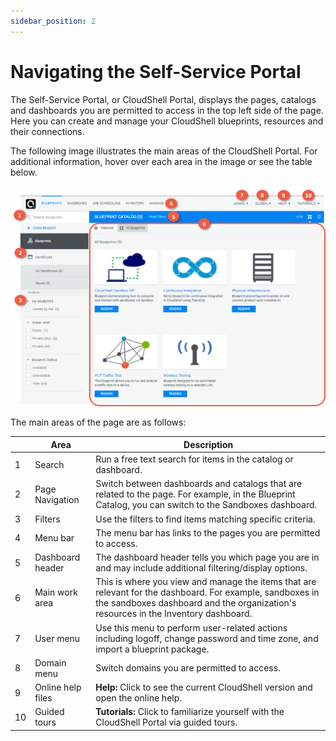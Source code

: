 ```yaml
---
sidebar_position: 2
---
```


# Navigating the Self-Service Portal

The Self-Service Portal, or CloudShell Portal, displays the pages, catalogs and dashboards you are permitted to access in the top left side of the page. Here you can create and manage your CloudShell blueprints, resources and their connections.

The following image illustrates the main areas of the CloudShell Portal. For additional information, hover over each area in the image or see the table below.

![](/Images/CloudShell-Portal/Self_Service_Portal.png)

The main areas of the page are as follows:

|   | Area | Description |
| --- | --- | --- |
| 1 | Search | Run a free text search for items in the catalog or dashboard. |
| 2 | Page Navigation | Switch between dashboards and catalogs that are related to the page. For example, in the Blueprint Catalog, you can switch to the Sandboxes dashboard. |
| 3 | Filters | Use the filters to find items matching specific criteria. |
| 4 | Menu bar | The menu bar has links to the pages you are permitted to access. |
| 5 | Dashboard header | The dashboard header tells you which page you are in and may include additional filtering/display options. |
| 6 | Main work area | This is where you view and manage the items that are relevant for the dashboard. For example, sandboxes in the sandboxes dashboard and the organization's resources in the Inventory dashboard. |
| 7 | User menu | Use this menu to perform user-related actions including logoff, change password and time zone, and import a blueprint package. |
| 8 | Domain menu | Switch domains you are permitted to access. |
| 9 | Online help files | **Help:** Click to see the current CloudShell version and open the online help. |
| 10 | Guided tours | **Tutorials:** Click to familiarize yourself with the CloudShell Portal via guided tours. |